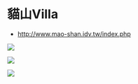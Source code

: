 # 貓山Villa

- http://www.mao-shan.idv.tw/index.php


![](http://www.mao-shan.idv.tw/images/scenic/map.jpg)

![](http://www.mao-shan.idv.tw/room/thumb/20120329151621.jpg)

![](http://www.mao-shan.idv.tw/room/thumb/20120329151645.jpg)
